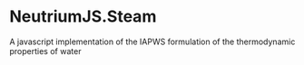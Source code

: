 # NeutriumJS.Steam
A javascript implementation of the IAPWS formulation of the thermodynamic properties of water
